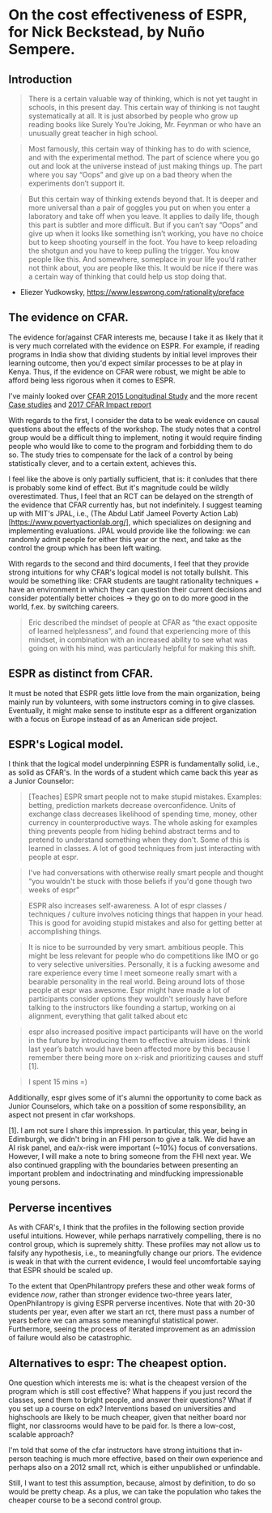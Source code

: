 # On the cost effectiveness of ESPR, for Nick Beckstead, by Nuño Sempere.

## Introduction

> There is a certain valuable way of thinking, which is not yet taught in schools, in this present day. This certain way of thinking is not taught systematically at all. It is just absorbed by people who grow up reading books like Surely You’re Joking, Mr. Feynman or who have an unusually great teacher in high school.

> Most famously, this certain way of thinking has to do with science, and with the experimental method. The part of science where you go out and look at the universe instead of just making things up. The part where you say “Oops” and give up on a bad theory when the experiments don’t support it.

> But this certain way of thinking extends beyond that. It is deeper and more universal than a pair of goggles you put on when you enter a laboratory and take off when you leave. It applies to daily life, though this part is subtler and more difficult. But if you can’t say “Oops” and give up when it looks like something isn’t working, you have no choice but to keep shooting yourself in the foot. You have to keep reloading the shotgun and you have to keep pulling the trigger. You know people like this. And somewhere, someplace in your life you’d rather not think about, you are people like this. It would be nice if there was a certain way of thinking that could help us stop doing that.

- Eliezer Yudkowsky, https://www.lesswrong.com/rationality/preface

## The evidence on CFAR.
The evidence for/against CFAR interests me, because I take it as likely that it is very much correlated with the evidence on ESPR. For example, if reading programs in India show that dividing students by initial level improves their learning outcome, then you'd expect similar processes to be at play in Kenya. Thus, if the evidence on CFAR were robust, we might be able to afford being less rigorous when it comes to ESPR.

I've mainly looked over [CFAR 2015 Longitudinal Study](http://www.rationality.org/studies/2015-longitudinal-study) and the more recent [Case studies](http://rationality.org/studies/2016-case-studies) and [2017 CFAR Impact report](http://www.rationality.org/resources/updates/2017/cfar-2017-impact-report)

With regards to the first, I consider the data to be weak evidence on causal questions about the effects of the workshop. The study notes that a control group would be a difficult thing to implement, noting it would require finding people who would like to come to the program and forbidding them to do so. The study tries to compensate for the lack of a control by being statistically clever, and to a certain extent, achieves this.

I feel like the above is only partially sufficient, that is: it conludes that there is probably some kind of effect. But it's magnitude could be wildly overestimated. Thus, I feel that an RCT can be delayed on the strength of the evidence that CFAR currently has, but not indefinitely. I suggest teaming up with MIT's JPAL, i.e., (The Abdul Latif Jameel Poverty Action Lab)[https://www.povertyactionlab.org/], which specializes on designing and implementing evaluations. JPAL would provide like the following: we can randomly admit people for either this year or the next, and take as the control the group which has been left waiting.

With regards to the second and third documents, I feel that they provide strong intuitions for why CFAR's logical model is not totally bullshit. This would be something like: CFAR students are taught rationality techniques + have an environment in which they can question their current decisions and consider potentially better choices -> they go on to do more good in the world, f.ex. by switching careers. 

> Eric described the mindset of people at CFAR as “the exact opposite of learned helplessness”, and found that experiencing more of this mindset, in combination with an increased ability to see what was going on with his mind, was particularly helpful for making this shift.

## ESPR as distinct from CFAR.

It must be noted that ESPR gets little love from the main organization, being mainly run by volunteers, with some instructors coming in to give classes. Eventually, it might make sense to institute espr as a different organization with a focus on Europe instead of as an American side project.

## ESPR's Logical model.
I think that the logical model underpinning ESPR is fundamentally solid, i.e., as solid as CFAR's. In the words of a student which came back this year as a Junior Counselor:

> [Teaches] ESPR smart people not to make stupid mistakes. Examples: betting, prediction markets decrease overconfidence. Units of exchange class decreases likelihood of spending time, money, other currency in counterproductive ways. The whole asking for examples thing prevents people from hiding behind abstract terms and to pretend to understand something when they don't. Some of this is learned in classes. A lot of good techniques from just interacting with people at espr. 

> I've had conversations with otherwise really smart people and thought “you wouldn't be stuck with those beliefs if you'd gone though two weeks of espr”

> ESPR also increases self-awareness. A lot of espr classes / techniques / culture involves noticing things that happen in your head. This is good for avoiding stupid mistakes and also for getting better at accomplishing things. 

> It is nice to be surrounded by very smart. ambitious people. This might be less relevant for people who do competitions like IMO or go to very selective universities. Personally, it is a fucking awesome and rare experience every time I meet someone really smart with a bearable personality in the real world. Being around lots of those people at espr was awesome. Espr might have made a lot of participants consider options they wouldn't seriously have before talking to the instructors like founding a startup, working on ai alignment, everything that galit talked about etc

> espr also increased positive impact participants will have on the world in the future by introducing them to effective altruism ideas. I think last year’s batch would have been affected more by this because I remember there being more on x-risk and prioritizing causes and stuff [1].

> I spent 15 mins
> =)

Additionally, espr gives some of it's alumni the opportunity to come back as Junior Counselors, which take on a possition of some responsibility, an aspect not present in cfar workshops. 

[1]. I am not sure I share this impression. In particular, this year, being in Edimburgh, we didn't bring in an FHI person to give a talk. We did have an AI risk panel, and ea/x-risk were important (~10%) focus of conversations. However, I will make a note to bring someone from the FHI next year. We also continued grappling with the boundaries between presenting an important problem and indoctrinating and mindfucking impressionable young persons. 

## Perverse incentives

As with CFAR's, I think that the profiles in the following section provide useful intuitions. However, while perhaps narratively compelling, there is no control group, which is supremely shitty. These profiles may not allow us to falsify any hypothesis, i.e., to meaningfully change our priors. The evidence is weak in that with the current evidence, I would feel uncomfortable saying that ESPR should be scaled up.

To the extent that OpenPhilantropy prefers these and other weak forms of evidence *now*, rather than stronger evidence two-three years later, OpenPhilantropy is giving ESPR perverse incentives. Note that with 20-30 students per year, even after we start an rct, there must pass a number of years before we can amass some meaningful statistical power. Furthermore, seeing the process of iterated improvement as an admission of failure would also be catastrophic.

## Alternatives to espr: The cheapest option.
One question which interests me is: what is the cheapest version of the program which is still cost effective? What happens if you just record the classes, send them to bright people, and answer their questions? What if you set up a course on edx? Interventions based on universities and highschools are likely to be much cheaper, given that neither board nor flight, nor classrooms would have to be paid for. Is there a low-cost, scalable approach?

I'm told that some of the cfar instructors have strong intuitions that in-person teaching is much more effective, based on their own experience and perhaps also on a 2012 small rct, which is either unpublished or unfindable. 

Still, I want to test this assumption, because, almost by definition, to do so would be pretty cheap. As a plus, we can take the population who takes the cheaper course to be a second control group.
